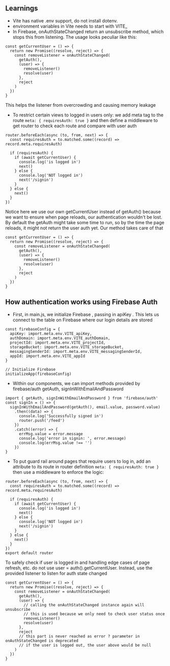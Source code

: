 ## Learnings

- Vite has native .env support, do not install dotenv.
- environment variables in Vite needs to start with VITE\_
- In Firebase, onAuthStateChanged return an unsubscribe method, which stops this from listening. The usage looks peculiar like this:

```
const getCurrentUser = () => {
  return new Promise((resolve, reject) => {
    const removeListener = onAuthStateChanged(
      getAuth(),
      (user) => {
        removeListener()
        resolve(user)
      },
      reject
    )
  })
}
```

This helps the listener from overcrowding and causing memory leakage

- To restrict certain views to logged in users only:
  we add meta tag to the route `meta: { requiresAuth: true }` and then
  define a middleware to get router to check each route and compare with user auth

```
router.beforeEach(async (to, from, next) => {
  const requiresAuth = to.matched.some((record) => record.meta.requiresAuth)

  if (requiresAuth) {
    if (await getCurrentUser) {
      console.log('is logged in')
      next()
    } else {
      console.log('NOT logged in')
      next('/signin')
    }
  } else {
    next()
  }
})
```

Notice here we use our own getCurrentUser instead of getAuth() because
we want to ensure when page reloads, our authentication wouldn't be lost.
By default the getAuth might take some time to run, so by the time the
page reloads, it might not return the user auth yet. Our method
takes care of that

```
const getCurrentUser = () => {
  return new Promise((resolve, reject) => {
    const removeListener = onAuthStateChanged(
      getAuth(),
      (user) => {
        removeListener()
        resolve(user)
      },
      reject
    )
  })
}
```

## How authentication works using Firebase Auth

- First, in main.js, we initialize Firebase , passing in apiKey . This lets us connect to the table on Firebase where our login details are stored

```
const firebaseConfig = {
  apiKey: import.meta.env.VITE_apiKey,
  authDomain: import.meta.env.VITE_authDomain,
  projectId: import.meta.env.VITE_projectId,
  storageBucket: import.meta.env.VITE_storageBucket,
  messagingSenderId: import.meta.env.VITE_messagingSenderId,
  appId: import.meta.env.VITE_appId
}

// Initialize Firebase
initializeApp(firebaseConfig)
```

- Within our components, we can import methods provided by firebase/auth
  getAuth, signInWithEmailAndPassword

```
import { getAuth, signInWithEmailAndPassword } from 'firebase/auth'
const signIn = () => {
  signInWithEmailAndPassword(getAuth(), email.value, password.value)
    .then((data) => {
      console.log('Successfully signed in')
      router.push('/feed')
    })
    .catch((error) => {
      errMsg.value = error.message
      console.log('error in signin: ', error.message)
      console.log(errMsg.value !== '')
    })
}
```

- To put guard rail around pages that require users to log in, add an attribute to its route in router definition `meta: { requiresAuth: true }`
  then use a middleware to enforce the logic:

```
router.beforeEach(async (to, from, next) => {
  const requiresAuth = to.matched.some((record) => record.meta.requiresAuth)

  if (requiresAuth) {
    if (await getCurrentUser) {
      console.log('is logged in')
      next()
    } else {
      console.log('NOT logged in')
      next('/signin')
    }
  } else {
    next()
  }
})
export default router
```

To safely check if user is logged in and handling edge cases of page refresh, etc. do not use user = auth().getCurrentUser. Instead, use the provided listener to listen for auth state changed

```
const getCurrentUser = () => {
  return new Promise((resolve, reject) => {
    const removeListener = onAuthStateChanged(
      getAuth(),
      (user) => {
        // calling the onAuthStateChanged instance again will unsubscribe
        // this is used because we only need to check user status once
        removeListener()
        resolve(user)
      },
      reject
      // this part is never reached as error ? parameter in onAuthStateChanged is deprecated
      // if the user is logged out, the user above would be null
    )
  })
}
```
